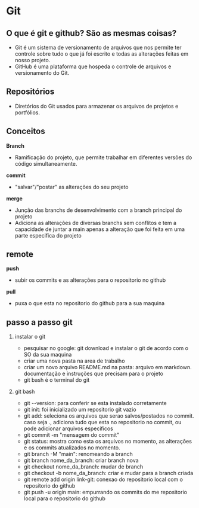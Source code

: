 # Git

## O que é git e github? São as mesmas coisas?

- Git é um sistema de versionamento de arquivos que nos permite ter controle sobre tudo o que já foi escrito e todas as alterações feitas em nosso projeto.
- GitHub é uma plataforma que hospeda o controle de arquivos e versionamento do Git.

## Repositórios

- Diretórios do Git usados para armazenar os arquivos de projetos e portfólios.

## Conceitos

**Branch** 
- Ramificação do projeto, que permite trabalhar em diferentes versões do código simultaneamente.

**commit**
- "salvar"/"postar" as alterações do seu projeto

**merge**
- Junção das branchs de desenvolvimento com a branch principal do projeto
- Adiciona as alterações de diversas branchs sem conflitos e tem a capacidade de juntar a main apenas a alteração que foi feita em uma parte especifica do projeto

**remote**
- 

**push**
- subir os commits e as alterações para o repositorio no github

**pull**
- puxa o que esta no repositorio do github para a sua maquina

## passo a passo git
1. instalar o git
    - pesquisar no google: git download e instalar o git de acordo com o SO da sua maquina
    - criar uma nova pasta na area de trabalho
    - criar um novo arquivo README.md na pasta: arquivo em markdown. documentação e instruções que precisam para o projeto
    - git bash é o terminal do git
2. git bash
     
    - git --version: para conferir se esta instalado corretamente 
    - git init: foi inicializado um repositorio git vazio
    - git add: seleciona os arquivos que serao salvos/postados no commit. caso seja ., adiciona tudo que esta no repositorio no commit, ou pode adicionar arquivos especificos
    - git commit -m "mensagem do commit"
    - git status: mostra como esta os arquivos no momento, as alterações e os commits atualizados no momento.
    - git branch -M "main": renomeando a branch
    - git branch nome_da_branch: criar branch nova
    - git checkout nome_da_branch: mudar de branch
    - git checkout -b nome_da_branch: criar e mudar para a branch criada
    - git remote add origin link-git: conexao do repositorio local com o repositorio do github
    - git push -u origin main: empurrando os commits do me repositorio local para o repositorio do github











